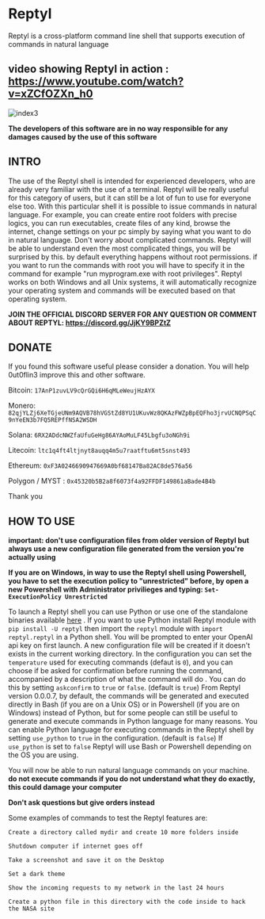 # Reptyl
Reptyl is a cross-platform command line shell that supports execution of commands in natural language 

## **video showing Reptyl in action : https://www.youtube.com/watch?v=xZCfOZXn_h0**

![index3](https://user-images.githubusercontent.com/114559605/221433243-8ca74d72-b173-47c2-ba70-6827eb516b1f.png)

**The developers of this software are in no way responsible for any damages caused by the use of this software**

## INTRO

The use of the Reptyl shell is intended for experienced developers, who are already very familiar with the use of a terminal. Reptyl will be really useful for this category of users, but it can still be a lot of fun to use for everyone else too. With this particular shell it is possible to issue commands in natural language. For example, you can create entire root folders with precise logics, you can run executables, create files of any kind, browse the internet, change settings on your pc simply by saying what you want to do in natural language. Don't worry about complicated commands. Reptyl will be able to understand even the most complicated things, you will be surprised by this. by default everything happens without root permissions. if you want to run the commands with root you will have to specify it in the command for example "run myprogram.exe with root privileges". Reptyl works on both Windows and all Unix systems, it will automatically recognize your operating system and commands will be executed based on that operating system.

**JOIN THE OFFICIAL DISCORD SERVER FOR ANY QUESTION OR COMMENT ABOUT REPTYL: https://discord.gg/JjKY9BPZtZ**

## DONATE 

If you found this software useful please consider a donation.
You will help 0ut0flin3 improve this and other software.

Bitcoin:  `17AnP1zuvLV9cQrGQi6H6qMLeWeujHzAYX`

Monero: `82qjYLZj6XeTGjeUNm9AQVB78hVGStZd8YU1UKuvWz8QKAzFWZpBpEQFho3jrvUCNQPSqC9nYeEN3b7FQ5REPffNSA2WSDH`

Solana: `6RX2ADdcNWZfaUfuGeHg86AYAoMuLF45Lbgfu3oNGh9i`

Litecoin: `ltc1q4ft4ltjnyt8auqq4m5u7raatftu6mt5snst493`

Ethereum: `0xF3A0246690947669A0bf68147Ba82AC8de576a56`

Polygon / MYST : `0x45320b5B2a8f6073f4a92FFDF149861aBade4B4b`

Thank you

## HOW TO USE
**important: don't use configuration files from older version of Reptyl but always use a new configuration file generated from the version you're actually using**

**If you are on Windows, in way to use the Reptyl shell using Powershell, you have to set the execution policy to "unrestricted" before, by open a new Powershell with Administrator privilieges and typing: `Set-ExecutionPolicy Unrestricted`**

To launch a Reptyl shell you can use Python or use one of the standalone binaries available <a href="http://reptyl.org/download">here</a> .
If you want to use Python install Reptyl module with `pip install -U reptyl` then import the `reptyl` module with `import reptyl.reptyl` in a Python shell. You will be prompted to enter your OpenAI api key on first launch. A new configuration file  will be created if it doesn't exists in the current working directory. In the configuration you can set the `temperature` used for executing commands (defaut is `0`), and you can choose if be asked for confirmation before running the command, accompanied by a description of what the command will do . You can do this by setting `askconfirm` to `true` or `false`. (default is `true`)
From Reptyl version 0.0.0.7, by default, the commands will be generated and executed directly in Bash (if you are on a Unix OS) or in Powershell (if you are on Windows) instead of Python, but for some people can still be useful to generate and execute commands in Python language for many reasons. You can enable Python language for executing commands in the Reptyl shell by setting `use_python` to `true` in the configuration. (default is `false`) If `use_python` is set to `false` Reptyl will use Bash or Powershell depending on the OS you are using.

You will now be able to run natural language commands on your machine. 
**do not execute commands if you do not understand what they do exactly, this could damage your computer**

**Don't ask questions but give orders instead**

Some examples of commands to test the Reptyl features are:


`Create a directory called mydir and create 10 more folders inside`

`Shutdown computer if internet goes off`

`Take a screenshot and save it on the Desktop`

`Set a dark theme`

`Show the incoming requests to my network in the last 24 hours`

`Create a python file in this directory with the code inside to hack the NASA site`

